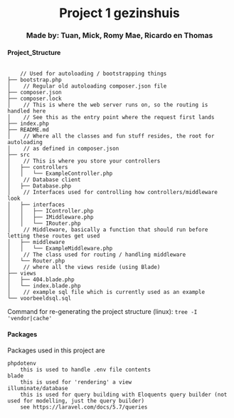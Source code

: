 <h1 align="center">Project 1 gezinshuis</h1>
<h3 align="center">Made by: Tuan, Mick, Romy Mae, Ricardo en Thomas</h3>

#### Project_Structure
```

    // Used for autoloading / bootstrapping things
├── bootstrap.php
│    // Regular old autoloading composer.json file
├── composer.json
├── composer.lock
│    // This is where the web server runs on, so the routing is handled here
│    // See this as the entry point where the request first lands
├── index.php
├── README.md
│    // Where all the classes and fun stuff resides, the root for autoloading
│    // as defined in composer.json
├── src
│    // This is where you store your controllers 
│   ├── controllers
│   │   └── ExampleController.php
│    // Database client
│   ├── Database.php
│    // Interfaces used for controlling how controllers/middleware look
│   ├── interfaces
│   │   ├── IController.php
│   │   ├── IMiddleware.php
│   │   └── IRouter.php
│    // Middleware, basically a function that should run before letting these routes get used
│   ├── middleware
│   │   └── ExampleMiddleware.php
│    // The class used for routing / handling middleware
│   └── Router.php
│    // where all the views reside (using Blade)
├── views
│   ├── 404.blade.php
│   └── index.blade.php
│    // example sql file which is currently used as an example
└── voorbeeldsql.sql

```
Command for re-generating the project structure (linux): `tree -I 'vendor|cache'`


#### Packages
Packages used in this project are
```
phpdotenv
    this is used to handle .env file contents
blade
    this is used for 'rendering' a view
illuminate/database
    this is used for query building with Eloquents query builder (not used for modelling, just the query builder)
    see https://laravel.com/docs/5.7/queries
```

